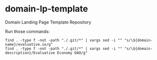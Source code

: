 # domain-lp-template
Domain Landing Page Template Repository

Run those commands:
```
find . -type f -not -path "./.git/*" | xargs sed -i "" "s/\${domain-name}/evaluative.io/g"
find . -type f -not -path "./.git/*" | xargs sed -i "" "s/\${domain-description}/Evaluative Economy DAO/g"
```
